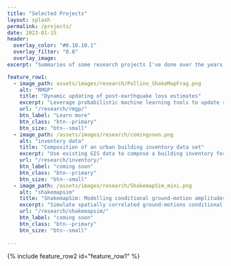 ```yaml
---
title: "Selected Projects"
layout: splash
permalink: /projects/
date: 2023-01-15
header:
  overlay_color: "#0.10.10.1"
  overlay_filter: "0.8"
  overlay_image: 
excerpt: "Summaries of some research projects I've done over the years. Work in progress."

feature_row1:
  - image_path: assets/images/research/Pollino_ShakeMapFrag.png
    alt: "RMGP"
    title: "Dynamic updating of post-earthquake loss estimates"
    excerpt: "Leverage probabilistic machine learning tools to update risk models with early damage reports"
    url: "/research/rmgp/"
    btn_label: "Learn more"
    btn_class: "btn--primary"
    btn_size: "btn--small"
  - image_path: /assets/images/research/comingsoon.png
    alt: "inventory data"
    title: "Composition of an urban building inventory data set"
    excerpt: "Use existing GIS data to compose a building inventory for risk assessment"
    url: "/research/inventory/"
    btn_label: "coming soon"
    btn_class: "btn--primary"
    btn_size: "btn--small"
  - image_path: /assets/images/research/ShakemapSim_mini.png
    alt: "shakemapsim"
    title: "ShakemapSim: Modelling conditional ground-motion amplitudes"
    excerpt: "Simulate spatially correlated ground-motions conditional on seismic network recordings"
    url: "/research/shakemapsim/"
    btn_label: "coming soon"
    btn_class: "btn--primary"
    btn_size: "btn--small"
    
---
```


{% include feature_row2 id="feature_row1" %}
